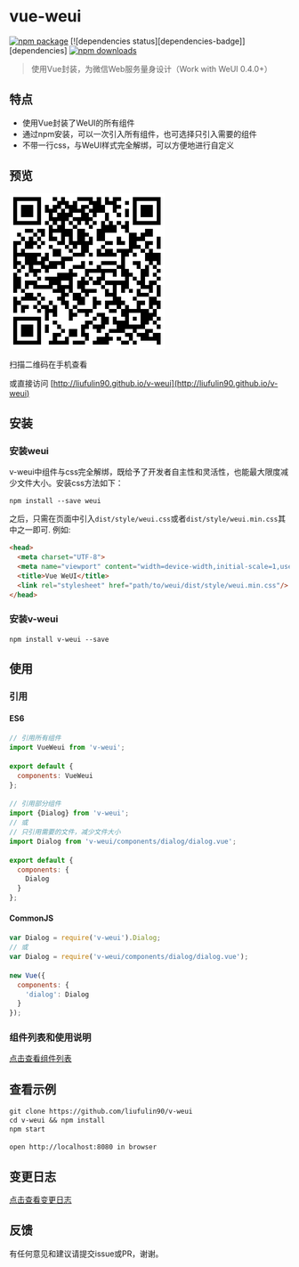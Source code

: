 # vue-weui

[![npm package][npm-badge]][npm] [![dependencies status][dependencies-badge]][dependencies] [![npm downloads][downloads-badge]][npm]

> 使用Vue封装，为微信Web服务量身设计（Work with WeUI 0.4.0+）

## 特点

* 使用Vue封装了WeUI的所有组件
* 通过npm安装，可以一次引入所有组件，也可选择只引入需要的组件
* 不带一行css，与WeUI样式完全解绑，可以方便地进行自定义

## 预览

![qr-of-examples](./docs/images/qr-of-examples.png)

扫描二维码在手机查看

或直接访问 [http://liufulin90.github.io/v-weui](http://liufulin90.github.io/v-weui)

## 安装

### 安装weui

v-weui中组件与css完全解绑，既给予了开发者自主性和灵活性，也能最大限度减少文件大小。安装css方法如下：

```
npm install --save weui
```

之后，只需在页面中引入`dist/style/weui.css`或者`dist/style/weui.min.css`其中之一即可. 例如:

```html
<head>
  <meta charset="UTF-8">
  <meta name="viewport" content="width=device-width,initial-scale=1,user-scalable=0">
  <title>Vue WeUI</title>
  <link rel="stylesheet" href="path/to/weui/dist/style/weui.min.css"/>
</head>
```

### 安装v-weui

```
npm install v-weui --save
```

## 使用

### 引用

#### ES6

```javascript
// 引用所有组件
import VueWeui from 'v-weui';

export default {
  components: VueWeui
};

// 引用部分组件
import {Dialog} from 'v-weui';
// 或
// 只引用需要的文件，减少文件大小
import Dialog from 'v-weui/components/dialog/dialog.vue';

export default {
  components: {
    Dialog
  }
};

```

#### CommonJS

```javascript
var Dialog = require('v-weui').Dialog;
// 或
var Dialog = require('v-weui/components/dialog/dialog.vue');

new Vue({
  components: {
    'dialog': Dialog
  }
});
```

### 组件列表和使用说明

[点击查看组件列表](./docs/components.md)

## 查看示例

```
git clone https://github.com/liufulin90/v-weui
cd v-weui && npm install
npm start

open http://localhost:8080 in browser
```

## 变更日志

[点击查看变更日志](./docs/CHANGELOG.md)

## 反馈

有任何意见和建议请提交issue或PR，谢谢。

[npm-badge]: https://img.shields.io/npm/v/v-weui.svg?style=flat-square
[npm]: https://www.npmjs.com/package/v-weui

[downloads-badge]: https://img.shields.io/npm/dm/v-weui.svg?style=flat-square
